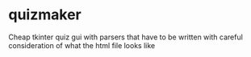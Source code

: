 # quizmaker
Cheap tkinter quiz gui with parsers that have to be written with careful consideration of what the html file looks like
